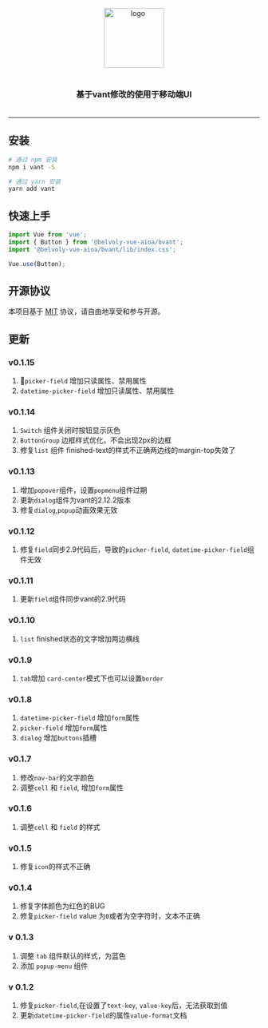 <p align="center">
    <img alt="logo" src="https://img.yzcdn.cn/vant/logo.png" width="120" style="margin-bottom: 10px;">
</p>
<h3 align="center" style="margin: 30px 0 35px;">基于vant修改的使用于移动端UI</h3>

---

## 安装

```bash
# 通过 npm 安装
npm i vant -S

# 通过 yarn 安装
yarn add vant
```

## 快速上手

```js
import Vue from 'vue';
import { Button } from '@belvoly-vue-aioa/bvant';
import '@belvoly-vue-aioa/bvant/lib/index.css';

Vue.use(Button);
```

## 开源协议

本项目基于 [MIT](https://zh.wikipedia.org/wiki/MIT%E8%A8%B1%E5%8F%AF%E8%AD%89) 协议，请自由地享受和参与开源。


## 更新
### v0.1.15
1. `picker-field` 增加只读属性、禁用属性
2. `datetime-picker-field` 增加只读属性、禁用属性
### v0.1.14
1. `Switch` 组件关闭时按钮显示灰色
2. `ButtonGroup` 边框样式优化，不会出现2px的边框
3. 修复`list` 组件 finished-text的样式不正确两边线的margin-top失效了


### v0.1.13
1. 增加`popover`组件，设置`popmenu`组件过期
2. 更新`dialog`组件为vant的2.12.2版本
3. 修复`dialog`,`popup`动画效果无效
### v0.1.12
1. 修复`field`同步2.9代码后，导致的`picker-field`, `datetime-picker-field`组件无效

### v0.1.11
1. 更新`field`组件同步vant的2.9代码

### v0.1.10
1. `list` finished状态的文字增加两边横线

### v0.1.9
1. `tab`增加 `card-center`模式下也可以设置`border`

### v0.1.8
1. `datetime-picker-field` 增加`form`属性
2. `picker-field` 增加`form`属性
3. `dialog` 增加`buttons`插槽

### v0.1.7
1. 修改`nav-bar`的文字颜色
2. 调整`cell` 和 `field`, 增加`form`属性

### v0.1.6
1. 调整`cell` 和 `field` 的样式

### v0.1.5
1. 修复`icon`的样式不正确

### v0.1.4
1. 修复字体颜色为红色的BUG
2. 修复`picker-field` value 为`0`或者为空字符时，文本不正确

### v 0.1.3
1. 调整 `tab` 组件默认的样式，为蓝色
2. 添加 `popup-menu` 组件

### v 0.1.2
1. 修复`picker-field`,在设置了`text-key`, `value-key`后，无法获取到值
2. 更新`datetime-picker-field`的属性`value-format`文档
